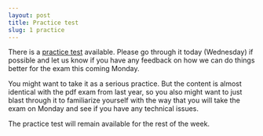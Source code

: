 ```yaml
---
layout: post
title: Practice test
slug: 1 practice
---
```


There is a [practice test](/practice.html) available. Please go through it today (Wednesday) if possible and let us know if you have any feedback on how we can do things better for the exam this coming Monday.

You might want to take it as a serious practice. But the content is almost identical with the pdf exam from last year, so you also might want to just blast through it to familiarize yourself with the way that you will take the exam on Monday and see if you have any technical issues.

The practice test will remain available for the rest of the week.
